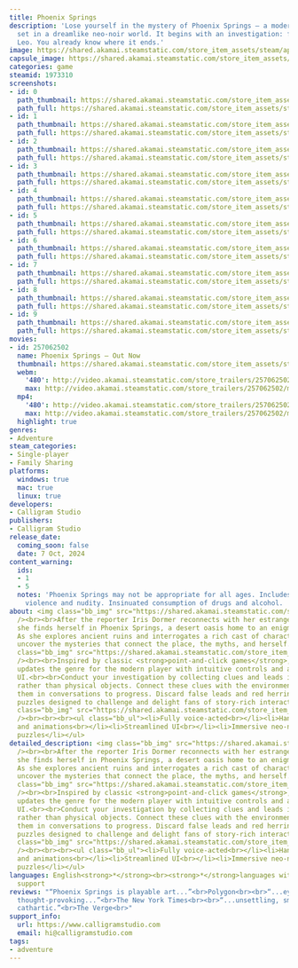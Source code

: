 ```yaml
---
title: Phoenix Springs
description: 'Lose yourself in the mystery of Phoenix Springs – a modern point-and-click
  set in a dreamlike neo-noir world. It begins with an investigation: find your brother
  Leo. You already know where it ends.'
image: https://shared.akamai.steamstatic.com/store_item_assets/steam/apps/1973310/header.jpg?t=1732820056
capsule_image: https://shared.akamai.steamstatic.com/store_item_assets/steam/apps/1973310/capsule_231x87.jpg?t=1732820056
categories: game
steamid: 1973310
screenshots:
- id: 0
  path_thumbnail: https://shared.akamai.steamstatic.com/store_item_assets/steam/apps/1973310/ss_d57aada09c52de6ab57a27d6d24b76b65d26027d.600x338.jpg?t=1732820056
  path_full: https://shared.akamai.steamstatic.com/store_item_assets/steam/apps/1973310/ss_d57aada09c52de6ab57a27d6d24b76b65d26027d.1920x1080.jpg?t=1732820056
- id: 1
  path_thumbnail: https://shared.akamai.steamstatic.com/store_item_assets/steam/apps/1973310/ss_f6d6105f4c36dc98f0f98e0b9b0c290ea94e0a3a.600x338.jpg?t=1732820056
  path_full: https://shared.akamai.steamstatic.com/store_item_assets/steam/apps/1973310/ss_f6d6105f4c36dc98f0f98e0b9b0c290ea94e0a3a.1920x1080.jpg?t=1732820056
- id: 2
  path_thumbnail: https://shared.akamai.steamstatic.com/store_item_assets/steam/apps/1973310/ss_aec86e978d6907f5c017c02474c2e59c62d107b9.600x338.jpg?t=1732820056
  path_full: https://shared.akamai.steamstatic.com/store_item_assets/steam/apps/1973310/ss_aec86e978d6907f5c017c02474c2e59c62d107b9.1920x1080.jpg?t=1732820056
- id: 3
  path_thumbnail: https://shared.akamai.steamstatic.com/store_item_assets/steam/apps/1973310/ss_1f97df5ea1c190853ad13b5a219538abb9deeb71.600x338.jpg?t=1732820056
  path_full: https://shared.akamai.steamstatic.com/store_item_assets/steam/apps/1973310/ss_1f97df5ea1c190853ad13b5a219538abb9deeb71.1920x1080.jpg?t=1732820056
- id: 4
  path_thumbnail: https://shared.akamai.steamstatic.com/store_item_assets/steam/apps/1973310/ss_2eb3fb1c991c783a969c9f83ca608a8994462fb4.600x338.jpg?t=1732820056
  path_full: https://shared.akamai.steamstatic.com/store_item_assets/steam/apps/1973310/ss_2eb3fb1c991c783a969c9f83ca608a8994462fb4.1920x1080.jpg?t=1732820056
- id: 5
  path_thumbnail: https://shared.akamai.steamstatic.com/store_item_assets/steam/apps/1973310/ss_49165bb1c7da9bc46f6cb23b5f2b1207d2bb095d.600x338.jpg?t=1732820056
  path_full: https://shared.akamai.steamstatic.com/store_item_assets/steam/apps/1973310/ss_49165bb1c7da9bc46f6cb23b5f2b1207d2bb095d.1920x1080.jpg?t=1732820056
- id: 6
  path_thumbnail: https://shared.akamai.steamstatic.com/store_item_assets/steam/apps/1973310/ss_c97f6807d3f4fd6d17bd878d2daa724a0736d037.600x338.jpg?t=1732820056
  path_full: https://shared.akamai.steamstatic.com/store_item_assets/steam/apps/1973310/ss_c97f6807d3f4fd6d17bd878d2daa724a0736d037.1920x1080.jpg?t=1732820056
- id: 7
  path_thumbnail: https://shared.akamai.steamstatic.com/store_item_assets/steam/apps/1973310/ss_7bda7e7a5e58629dfcd873e0d8ca868f255fbe41.600x338.jpg?t=1732820056
  path_full: https://shared.akamai.steamstatic.com/store_item_assets/steam/apps/1973310/ss_7bda7e7a5e58629dfcd873e0d8ca868f255fbe41.1920x1080.jpg?t=1732820056
- id: 8
  path_thumbnail: https://shared.akamai.steamstatic.com/store_item_assets/steam/apps/1973310/ss_1ee1612eb7efba1a21a4140b353925fccae16279.600x338.jpg?t=1732820056
  path_full: https://shared.akamai.steamstatic.com/store_item_assets/steam/apps/1973310/ss_1ee1612eb7efba1a21a4140b353925fccae16279.1920x1080.jpg?t=1732820056
- id: 9
  path_thumbnail: https://shared.akamai.steamstatic.com/store_item_assets/steam/apps/1973310/ss_b3cdaf937e4dab70b948ae22614cf8c46fc0bea6.600x338.jpg?t=1732820056
  path_full: https://shared.akamai.steamstatic.com/store_item_assets/steam/apps/1973310/ss_b3cdaf937e4dab70b948ae22614cf8c46fc0bea6.1920x1080.jpg?t=1732820056
movies:
- id: 257062502
  name: Phoenix Springs – Out Now
  thumbnail: https://shared.akamai.steamstatic.com/store_item_assets/steam/apps/257062502/a25e69cfacd3c0c3924892ceac39bdb652a647f8/movie_600x337.jpg?t=1728308482
  webm:
    '480': http://video.akamai.steamstatic.com/store_trailers/257062502/movie480_vp9.webm?t=1728308482
    max: http://video.akamai.steamstatic.com/store_trailers/257062502/movie_max_vp9.webm?t=1728308482
  mp4:
    '480': http://video.akamai.steamstatic.com/store_trailers/257062502/movie480.mp4?t=1728308482
    max: http://video.akamai.steamstatic.com/store_trailers/257062502/movie_max.mp4?t=1728308482
  highlight: true
genres:
- Adventure
steam_categories:
- Single-player
- Family Sharing
platforms:
  windows: true
  mac: true
  linux: true
developers:
- Calligram Studio
publishers:
- Calligram Studio
release_date:
  coming_soon: false
  date: 7 Oct, 2024
content_warning:
  ids:
  - 1
  - 5
  notes: 'Phoenix Springs may not be appropriate for all ages. Includes cartoon/fantasy
    violence and nudity. Insinuated consumption of drugs and alcohol.  '
about: <img class="bb_img" src="https://shared.akamai.steamstatic.com/store_item_assets/steam/apps/1973310/extras/phoenix_springs.gif?t=1732820056"
  /><br><br>After the reporter Iris Dormer reconnects with her estranged brother,
  she finds herself in Phoenix Springs, a desert oasis home to an enigmatic community.
  As she explores ancient ruins and interrogates a rich cast of characters, she must
  uncover the mysteries that connect the place, the myths, and herself.<br><br><img
  class="bb_img" src="https://shared.akamai.steamstatic.com/store_item_assets/steam/apps/1973310/extras/phoenix_springs_gameplay.gif?t=1732820056"
  /><br><br>Inspired by classic <strong>point-and-click games</strong>, Phoenix Springs
  updates the genre for the modern player with intuitive controls and a streamlined
  UI.<br><br>Conduct your investigation by collecting clues and leads in your inventory
  rather than physical objects. Connect these clues with the environment or mention
  them in conversations to progress. Discard false leads and red herrings as you solve logical
  puzzles designed to challenge and delight fans of story-rich interactive experiences.<br><br><img
  class="bb_img" src="https://shared.akamai.steamstatic.com/store_item_assets/steam/apps/1973310/extras/phoenix_springs_features.gif?t=1732820056"
  /><br><br><br><ul class="bb_ul"><li>Fully voice-acted<br></li><li>Hand-drawn art
  and animations<br></li><li>Streamlined UI<br></li><li>Immersive neo-noir universe<br></li><li>Challenging
  puzzles</li></ul>
detailed_description: <img class="bb_img" src="https://shared.akamai.steamstatic.com/store_item_assets/steam/apps/1973310/extras/phoenix_springs.gif?t=1732820056"
  /><br><br>After the reporter Iris Dormer reconnects with her estranged brother,
  she finds herself in Phoenix Springs, a desert oasis home to an enigmatic community.
  As she explores ancient ruins and interrogates a rich cast of characters, she must
  uncover the mysteries that connect the place, the myths, and herself.<br><br><img
  class="bb_img" src="https://shared.akamai.steamstatic.com/store_item_assets/steam/apps/1973310/extras/phoenix_springs_gameplay.gif?t=1732820056"
  /><br><br>Inspired by classic <strong>point-and-click games</strong>, Phoenix Springs
  updates the genre for the modern player with intuitive controls and a streamlined
  UI.<br><br>Conduct your investigation by collecting clues and leads in your inventory
  rather than physical objects. Connect these clues with the environment or mention
  them in conversations to progress. Discard false leads and red herrings as you solve logical
  puzzles designed to challenge and delight fans of story-rich interactive experiences.<br><br><img
  class="bb_img" src="https://shared.akamai.steamstatic.com/store_item_assets/steam/apps/1973310/extras/phoenix_springs_features.gif?t=1732820056"
  /><br><br><br><ul class="bb_ul"><li>Fully voice-acted<br></li><li>Hand-drawn art
  and animations<br></li><li>Streamlined UI<br></li><li>Immersive neo-noir universe<br></li><li>Challenging
  puzzles</li></ul>
languages: English<strong>*</strong><br><strong>*</strong>languages with full audio
  support
reviews: "“Phoenix Springs is playable art...”<br>Polygon<br><br>“...eye-catching,
  thought-provoking...”<br>The New York Times<br><br>“...unsettling, smart, and emotionally
  cathartic.”<br>The Verge<br>"
support_info:
  url: https://www.calligramstudio.com
  email: hi@calligramstudio.com
tags:
- adventure
---
```


